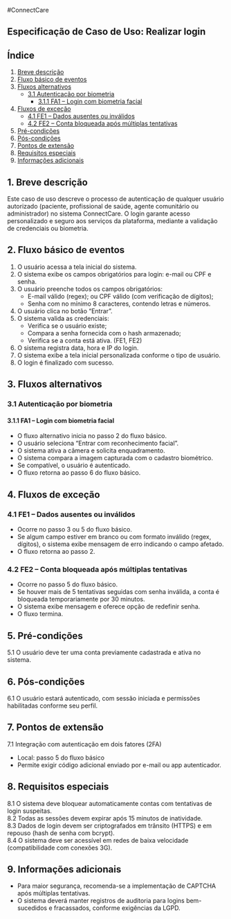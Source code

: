 #ConnectCare

## Especificação de Caso de Uso: Realizar login

## Índice

1. [Breve descrição](#1-breve-descrição)  
2. [Fluxo básico de eventos](#2-fluxo-básico-de-eventos)  
3. [Fluxos alternativos](#3-fluxos-alternativos)  
   - [3.1 Autenticação por biometria](#31-autenticação-por-biometria)  
     - [3.1.1 FA1 – Login com biometria facial](#311-fa1--login-com-biometria-facial)  
4. [Fluxos de exceção](#4-fluxos-de-exceção)  
   - [4.1 FE1 – Dados ausentes ou inválidos](#41-fe1--dados-ausentes-ou-inválidos)  
   - [4.2 FE2 – Conta bloqueada após múltiplas tentativas](#42-fe2--conta-bloqueada-após-múltiplas-tentativas)  
5. [Pré-condições](#5-pré-condições)  
6. [Pós-condições](#6-pós-condições)  
7. [Pontos de extensão](#7-pontos-de-extensão)  
8. [Requisitos especiais](#8-requisitos-especiais)  
9. [Informações adicionais](#9-informações-adicionais)

## 1. Breve descrição

Este caso de uso descreve o processo de autenticação de qualquer usuário autorizado (paciente, profissional de saúde, agente comunitário ou administrador) no sistema ConnectCare. O login garante acesso personalizado e seguro aos serviços da plataforma, mediante a validação de credenciais ou biometria.

## 2. Fluxo básico de eventos

1. O usuário acessa a tela inicial do sistema.  
2. O sistema exibe os campos obrigatórios para login: e-mail ou CPF e senha.  
3. O usuário preenche todos os campos obrigatórios:  
   - E-mail válido (regex); ou CPF válido (com verificação de dígitos);  
   - Senha com no mínimo 8 caracteres, contendo letras e números.  
4. O usuário clica no botão “Entrar”.  
5. O sistema valida as credenciais:  
   - Verifica se o usuário existe;  
   - Compara a senha fornecida com o hash armazenado;  
   - Verifica se a conta está ativa. (FE1, FE2)  
6. O sistema registra data, hora e IP do login.  
7. O sistema exibe a tela inicial personalizada conforme o tipo de usuário.  
8. O login é finalizado com sucesso.

## 3. Fluxos alternativos

### 3.1 Autenticação por biometria

#### 3.1.1 FA1 – Login com biometria facial

- O fluxo alternativo inicia no passo 2 do fluxo básico.  
- O usuário seleciona “Entrar com reconhecimento facial”.  
- O sistema ativa a câmera e solicita enquadramento.  
- O sistema compara a imagem capturada com o cadastro biométrico.  
- Se compatível, o usuário é autenticado.  
- O fluxo retorna ao passo 6 do fluxo básico.

## 4. Fluxos de exceção

### 4.1 FE1 – Dados ausentes ou inválidos

- Ocorre no passo 3 ou 5 do fluxo básico.  
- Se algum campo estiver em branco ou com formato inválido (regex, dígitos), o sistema exibe mensagem de erro indicando o campo afetado.  
- O fluxo retorna ao passo 2.

### 4.2 FE2 – Conta bloqueada após múltiplas tentativas

- Ocorre no passo 5 do fluxo básico.  
- Se houver mais de 5 tentativas seguidas com senha inválida, a conta é bloqueada temporariamente por 30 minutos.  
- O sistema exibe mensagem e oferece opção de redefinir senha.  
- O fluxo termina.

## 5. Pré-condições

5.1 O usuário deve ter uma conta previamente cadastrada e ativa no sistema.

## 6. Pós-condições

6.1 O usuário estará autenticado, com sessão iniciada e permissões habilitadas conforme seu perfil.

## 7. Pontos de extensão

7.1 Integração com autenticação em dois fatores (2FA)  
- Local: passo 5 do fluxo básico  
- Permite exigir código adicional enviado por e-mail ou app autenticador.

## 8. Requisitos especiais

8.1 O sistema deve bloquear automaticamente contas com tentativas de login suspeitas.  
8.2 Todas as sessões devem expirar após 15 minutos de inatividade.  
8.3 Dados de login devem ser criptografados em trânsito (HTTPS) e em repouso (hash de senha com bcrypt).  
8.4 O sistema deve ser acessível em redes de baixa velocidade (compatibilidade com conexões 3G).

## 9. Informações adicionais

- Para maior segurança, recomenda-se a implementação de CAPTCHA após múltiplas tentativas.  
- O sistema deverá manter registros de auditoria para logins bem-sucedidos e fracassados, conforme exigências da LGPD.
